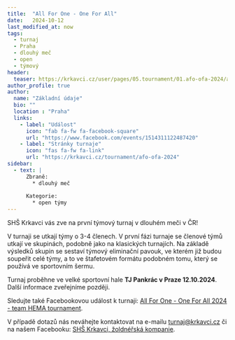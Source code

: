 ```yaml
---
title:  "All For One - One For All"
date:   2024-10-12
last_modified_at: now
tags:
  - turnaj
  - Praha
  - dlouhý meč
  - open
  - týmový
header:
  teaser: https://krkavci.cz/user/pages/05.tournament/01.afo-ofa-2024/afo-ofa.png
author_profile: true
author:
  name: "Základní údaje"
  bio: ""
  location : "Praha"
  links:
    - label: "Událost"
      icon: "fab fa-fw fa-facebook-square"
      url: "https://www.facebook.com/events/1514311122487420"
    - label: "Stránky turnaje"
      icon: "fas fa-fw fa-link"
      url: "https://krkavci.cz/tournament/afo-ofa-2024"
sidebar:
  - text: |
      Zbraně:
        * dlouhý meč
      
      Kategorie:
        * open týmy
---
```


SHŠ Krkavci vás zve na&nbsp;první týmový turnaj v&nbsp;dlouhém meči v&nbsp;ČR!

V&nbsp;turnaji se utkají týmy o&nbsp;3-4 členech.
V&nbsp;první fázi turnaje se členové týmů utkají ve&nbsp;skupinách, podobně jako na&nbsp;klasických turnajích.
Na&nbsp;základě výsledků skupin se sestaví týmový eliminační pavouk, ve&nbsp;kterém již budou soupeřit celé týmy, a to ve&nbsp;štafetovém formátu podobném tomu, který se používá ve&nbsp;sportovním šermu.

Turnaj proběhne ve&nbsp;velké sportovní hale **TJ Pankrác v Praze 12.10.2024**.
Další informace zveřejníme později.

Sledujte také Facebookovou událost k&nbsp;turnaji: [All For One - One For All 2024 - team HEMA tournament](https://www.facebook.com/events/1514311122487420).

V&nbsp;případě dotazů nás neváhejte kontaktovat na&nbsp;e-mailu [turnaj@krkavci.cz](mailto:turnaj@krkavci.cz) či na&nbsp;našem Facebooku: [SHŠ Krkavci, žoldnéřská kompanie](https://www.facebook.com/krkavci).